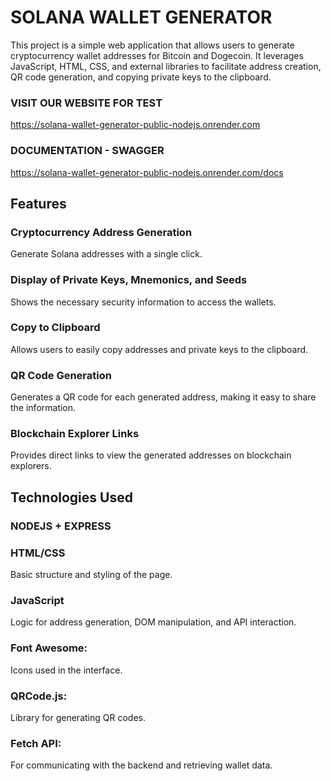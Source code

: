 # SOLANA WALLET GENERATOR

This project is a simple web application that allows users to generate cryptocurrency wallet addresses for Bitcoin and Dogecoin. It leverages JavaScript, HTML, CSS, and external libraries to facilitate address creation, QR code generation, and copying private keys to the clipboard.

### VISIT OUR WEBSITE FOR TEST

https://solana-wallet-generator-public-nodejs.onrender.com

### DOCUMENTATION - SWAGGER

https://solana-wallet-generator-public-nodejs.onrender.com/docs

## Features

### Cryptocurrency Address Generation

Generate Solana addresses with a single click.

### Display of Private Keys, Mnemonics, and Seeds

Shows the necessary security information to access the wallets.

### Copy to Clipboard

Allows users to easily copy addresses and private keys to the clipboard.

### QR Code Generation

Generates a QR code for each generated address, making it easy to share the information.

### Blockchain Explorer Links

Provides direct links to view the generated addresses on blockchain explorers.

## Technologies Used

### NODEJS + EXPRESS

### HTML/CSS

Basic structure and styling of the page.

### JavaScript

Logic for address generation, DOM manipulation, and API interaction.

### Font Awesome:
Icons used in the interface.

### QRCode.js:
Library for generating QR codes.

### Fetch API:
For communicating with the backend and retrieving wallet data.